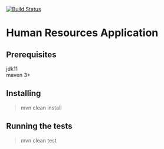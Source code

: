   [![Build Status](https://travis-ci.org/brest-java-course-summer-2019/aliaksandr-fedasiuk.svg?branch=master)](https://travis-ci.org/brest-java-course-summer-2019/aliaksandr-fedasiuk)
  
  # Human Resources Application
    
  ## Prerequisites
    
  jdk11  
  maven 3+  
  
  ## Installing  
  > mvn clean install  
  
  ## Running the tests  
  > mvn clean test  
  
